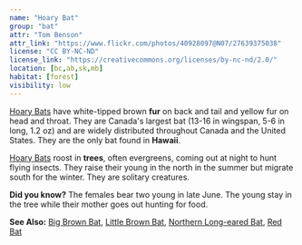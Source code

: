 ```yaml
---
name: "Hoary Bat"
group: "bat"
attr: "Tom Benson"
attr_link: "https://www.flickr.com/photos/40928097@N07/27639375038"
license: "CC BY-NC-ND"
license_link: "https://creativecommons.org/licenses/by-nc-nd/2.0/"
location: [bc,ab,sk,mb]
habitat: [forest]
visibility: low
---
```

[Hoary Bats](/animals/hoarybat/) have white-tipped brown **fur** on back and tail and yellow fur on head and throat. They are Canada's largest bat (13-16 in wingspan, 5-6 in long, 1.2 oz) and are widely distributed throughout Canada and the United States. They are the only bat found in **Hawaii**.

[Hoary Bats](/animals/hoarybat/) roost in **trees**, often evergreens, coming out at night to hunt flying insects. They raise their young in the north in the summer but migrate south for the winter. They are solitary creatures.

**Did you know?** The females bear two young in late June. The young stay in the tree while their mother goes out hunting for food.

<!-- generated, do not edit -->
**See Also:**
[Big Brown Bat](/animals/bigbbat/),
[Little Brown Bat](/animals/litbrnbat/),
[Northern Long-eared Bat](/animals/norlebat/),
[Red Bat](/animals/redbat/)
